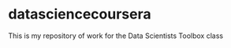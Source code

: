 datasciencecoursera
===================

This is my repository of work for the Data Scientists Toolbox class
